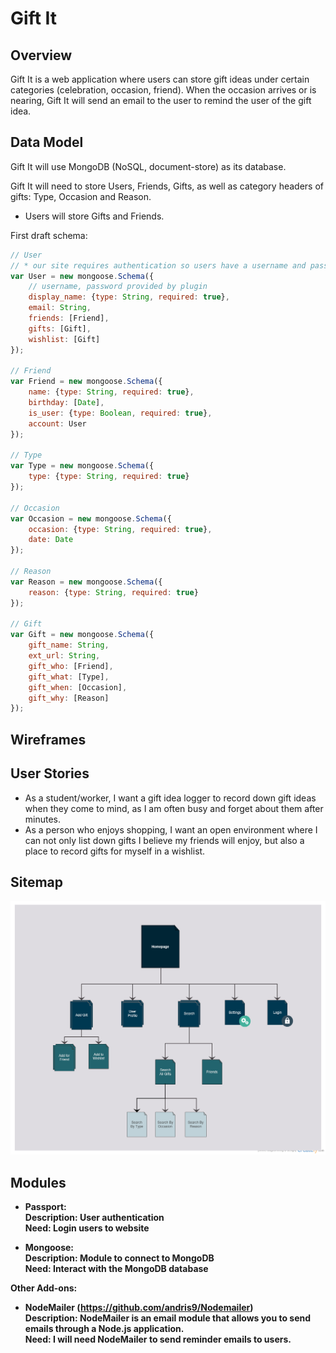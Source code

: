 # Gift It

## Overview

Gift It is a web application where users can store gift ideas under certain categories (celebration, occasion, friend). When the occasion arrives or is nearing, Gift It will send an email to the user to remind the user of the gift idea.

## Data Model

Gift It will use MongoDB (NoSQL, document-store) as its database.

Gift It will need to store Users, Friends, Gifts, as well as category headers of gifts: Type, Occasion and Reason.

* Users will store Gifts and Friends. 

First draft schema:

```javascript
// User
// * our site requires authentication so users have a username and password
var User = new mongoose.Schema({
	// username, password provided by plugin
	display_name: {type: String, required: true},
	email: String,
	friends: [Friend],
	gifts: [Gift],
	wishlist: [Gift]
});

// Friend
var Friend = new mongoose.Schema({
	name: {type: String, required: true},
	birthday: [Date],
	is_user: {type: Boolean, required: true},
	account: User
});

// Type
var Type = new mongoose.Schema({
	type: {type: String, required: true}
});

// Occasion
var Occasion = new mongoose.Schema({
	occasion: {type: String, required: true},
	date: Date
});

// Reason
var Reason = new mongoose.Schema({
	reason: {type: String, required: true}
});

// Gift
var Gift = new mongoose.Schema({
	gift_name: String,
	ext_url: String,
	gift_who: [Friend],
	gift_what: [Type],
	gift_when: [Occasion],
	gift_why: [Reason]
});
```

## Wireframes


## User Stories

* As a student/worker, I want a gift idea logger to record down gift ideas when they come to mind, as I am often busy and forget about them after minutes.
* As a person who enjoys shopping, I want an open environment where I can not only list down gifts I believe my friends will enjoy, but also a place to record gifts for myself in a wishlist.

## Sitemap

![site map](img/SiteMap.png)

## Modules

* <b>Passport:<b><br>
	<b>Description:</b> User authentication<br>
	<b>Need:</b> Login users to website

* <b>Mongoose:</b><br>
	<b>Description:</b> Module to connect to MongoDB<br>
	<b>Need:</b> Interact with the MongoDB database

Other Add-ons:

* <b>NodeMailer</b> (https://github.com/andris9/Nodemailer)<br>
	<b>Description:</b> NodeMailer is an email module that allows you to send emails through a Node.js application.<br>
	<b>Need:</b> I will need NodeMailer to send reminder emails to users.
